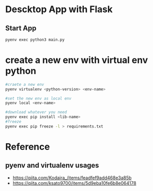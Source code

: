 # Descktop App with Flask
## Start App
```sh
pyenv exec python3 main.py
```
# create a new env with virtual env python
```sh
#craete a new env
pyenv virtualenv <python-version> <env-name>

#set the new env as local env 
pyenv local <env-name>

#download whatever you need
pyenv exec pip install <lib-name>
#freeze
pyenv exec pip freeze -l > requirements.txt
```


# Reference 
## pyenv and virtualenv usages 
- https://qiita.com/Kodaira_/items/feadfef9add468e3a85b
- https://qiita.com/ksato9700/items/5d9eba10fe6b8e064178